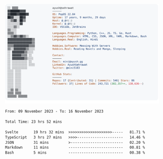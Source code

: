 <a href="https://github.com/AyushSehrawat/AyushSehrawat">
  <picture>
    <source media="(prefers-color-scheme: dark)" srcset="https://raw.githubusercontent.com/AyushSehrawat/AyushSehrawat/main/dark_mode.svg">
    <img alt="Andrew Grant's GitHub Profile README" src="https://raw.githubusercontent.com/AyushSehrawat/AyushSehrawat/main/light_mode.svg">
  </picture>
</a>

<!--START_SECTION:waka-->

```txt
From: 09 November 2023 - To: 16 November 2023

Total Time: 23 hrs 52 mins

Svelte       19 hrs 32 mins  >>>>>>>>>>>>>>>>>>>>-----   81.71 %
TypeScript   3 hrs 27 mins   >>>>---------------------   14.46 %
JSON         31 mins         >------------------------   02.20 %
Markdown     11 mins         -------------------------   00.81 %
Bash         5 mins          -------------------------   00.38 %
```

<!--END_SECTION:waka-->
